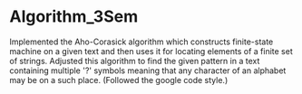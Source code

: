 # Algorithm_3Sem
Implemented the Aho-Corasick algorithm which constructs finite-state machine on a given text and then uses it for locating elements of a finite set of strings. Adjusted this algorithm to find the given pattern in a text containing multiple '?' symbols meaning that any character of an alphabet may be on a such place. (Followed the google code style.)
